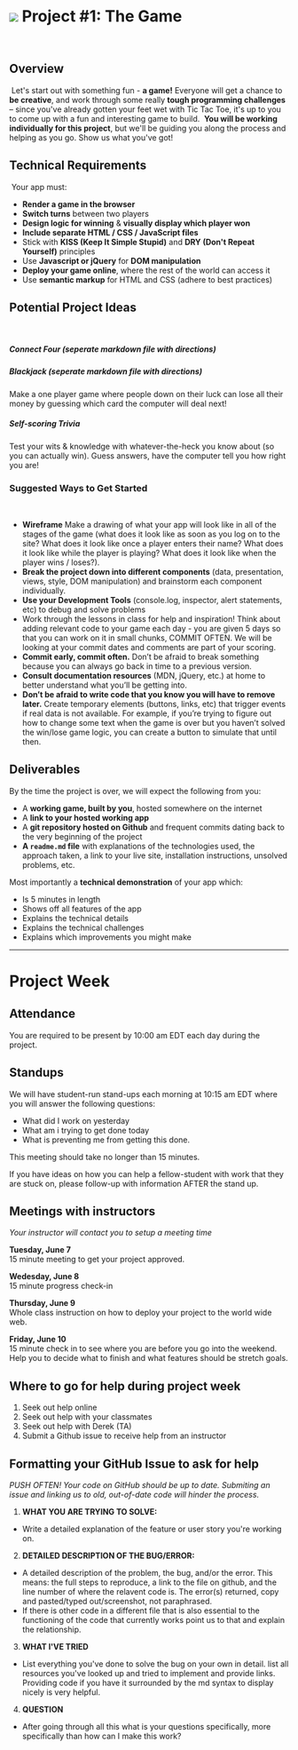 # ![](https://ga-dash.s3.amazonaws.com/production/assets/logo-9f88ae6c9c3871690e33280fcf557f33.png) Project #1: The Game
​
## Overview
​
Let's start out with something fun - **a game!**
​
Everyone will get a chance to **be creative**, and work through some really **tough programming challenges** – since you've already gotten your feet wet with Tic Tac Toe, it's up to you to come up with a fun and interesting game to build.
​
**You will be working individually for this project**, but we'll be guiding you along the process and helping as you go. Show us what you've got!


## Technical Requirements
​
Your app must:
​
* **Render a game in the browser**
* **Switch turns** between two players
* **Design logic for winning** & **visually display which player won**
* **Include separate HTML / CSS / JavaScript files**
* Stick with **KISS (Keep It Simple Stupid)** and **DRY (Don't Repeat Yourself)** principles
* Use **Javascript or jQuery** for **DOM manipulation**
* **Deploy your game online**, where the rest of the world can access it
* Use **semantic markup** for HTML and CSS (adhere to best practices)
​
## Potential Project Ideas
​
##### Connect Four (seperate markdown file with directions)

##### Blackjack (seperate markdown file with directions)
Make a one player game where people down on their luck can lose all their money by guessing which card the computer will deal next!
​
##### Self-scoring Trivia
Test your wits & knowledge with whatever-the-heck you know about (so you can actually win). Guess answers, have the computer tell you how right you are!

### Suggested Ways to Get Started
​
* **Wireframe** Make a drawing of what your app will look like in all of the stages of the game (what does it look like as soon as you log on to the site? What does it look like once a player enters their name? What does it look like while the player is playing? What does it look like when the player wins / loses?).
* **Break the project down into different components** (data, presentation, views, style, DOM manipulation) and brainstorm each component individually. 
* **Use your Development Tools** (console.log, inspector, alert statements, etc) to debug and solve problems
* Work through the lessons in class for help and inspiration! Think about adding relevant code to your game each day - you are given 5 days so that you can work on it in small chunks, COMMIT OFTEN. We will be looking at your commit dates and comments are part of your scoring.
* **Commit early, commit often.** Don’t be afraid to break something because you can always go back in time to a previous version.
* **Consult documentation resources** (MDN, jQuery, etc.) at home to better understand what you’ll be getting into.
* **Don’t be afraid to write code that you know you will have to remove later.** Create temporary elements (buttons, links, etc) that trigger events if real data is not available. For example, if you’re trying to figure out how to change some text when the game is over but you haven’t solved the win/lose game logic, you can create a button to simulate that until then.
​

## Deliverables

By the time the project is over, we will expect the following from you:

* A **working game, built by you**, hosted somewhere on the internet
* A **link to your hosted working app** 
* A **git repository hosted on Github**  and frequent commits dating back to the very beginning of the project
* **A ``readme.md`` file** with explanations of the technologies used, the approach taken, a link to your live site, installation instructions, unsolved problems, etc.

Most importantly a **technical demonstration** of your app which:

* Is 5 minutes in length
* Shows off all features of the app
* Explains the technical details
* Explains the technical challenges
* Explains which improvements you might make

---
# Project Week

## Attendance
You are required to be present by 10:00 am EDT each day during the project.

## Standups
We will have student-run stand-ups each morning at 10:15 am EDT where you will answer the following questions:
- What did I work on yesterday
- What am i trying to get done today
- What is preventing me from getting this done.

This meeting should take no longer than 15 minutes.

If you have ideas on how you can help a fellow-student with work that they are stuck on, please follow-up with information AFTER the stand up.

## Meetings with instructors
_Your instructor will contact you to setup a meeting time_

**Tuesday, June 7**<br>
15 minute meeting to get your project approved.

**Wedesday, June 8**<br>
15 minute progress check-in

**Thursday, June 9**<br>
Whole class instruction on how to deploy your project to the world wide web.

**Friday, June 10**<br>
15 minute check in to see where you are before you go into the weekend. Help you to decide what to finish and what features should be stretch goals.

## Where to go for help during project week
1. Seek out help online
2. Seek out help with your classmates
3. Seek out help with Derek (TA)
4. Submit a Github issue to receive help from an instructor

## Formatting your GitHub Issue to ask for help

*PUSH OFTEN! Your code on GitHub should be up to date. Submiting an issue and linking us to old, out-of-date code will hinder the process.*

1. **WHAT YOU ARE TRYING TO SOLVE:**
  - Write a detailed explanation of the feature or user story you're working on.

2. **DETAILED DESCRIPTION OF THE BUG/ERROR:**
  - A detailed description of the problem, the bug, and/or the error. This means: the full steps to reproduce, a link to the file on github, and the line number of where the relavent code is.
The error(s) returned, copy and pasted/typed out/screenshot, not paraphrased.
  - If there is other code in a different file that is also essential to the functioning of the code that currently works point us to that and explain the relationship.

3. **WHAT I'VE TRIED**
  - List everything you've done to solve the bug on your own in detail. list all resources you've looked up and tried to implement and provide links. Providing code if you have it surrounded by the md syntax to display nicely is very helpful.

4. **QUESTION**
  - After going through all this what is your questions specifically, more specifically than how can I make this work?


